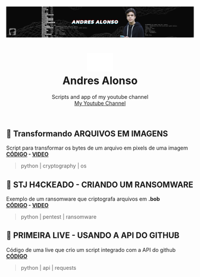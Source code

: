 <img src="banner-small.jpg"></img>
<h1 align="center">
  <img width=70 src=icon.png></img><br>
  Andres Alonso
</h1>
<p align="center">
  Scripts and app of my youtube channel<br>
  <a href=https://youtube.com/AndresAlonsoCanal>
   My Youtube Channel
  </a>
</p>


<br>

## 📄 Transformando ARQUIVOS EM IMAGENS
Script para transformar os bytes de um arquivo em pixels de uma imagem  
**[CÓDIGO](/RGB-Crypto/) - [VIDEO](https://www.youtube.com/watch?v=Vb2g05Kv_5A)**
> python | cryptography | os

 
## 📄 STJ H4CKEADO - CRIANDO UM RANSOMWARE  
Exemplo de um ransomware que criptografa arquivos em **.bob**  
**[CÓDIGO](/BOB-Ransomware/) - [VIDEO](https://www.youtube.com/watch?v=ELas5noeXiU)**
> python | pentest | ransomware


## 📄 PRIMEIRA LIVE - USANDO A API DO GITHUB
Código de uma live que crio um script integrado com a API do github  
**[CÓDIGO](/API-Github/)<!-- - [VIDEO](https://www.youtube.com/watch?v=ELas5noeXiU)-->**
> python | api | requests
